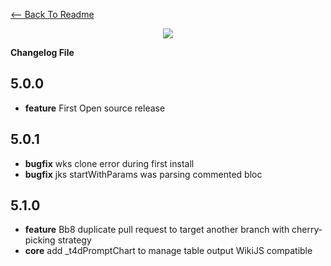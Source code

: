[<-- Back To Readme](README.md)
<p align="center">
    <img src="https://image.ibb.co/mfkNxG/Screen_Shot_2018_01_02_at_10_55_58.png">
</p>

**Changelog File**


## 5.0.0
- **feature**    First Open source release


## 5.0.1
- **bugfix**     wks clone error during first install
- **bugfix**     jks startWithParams was parsing commented bloc


## 5.1.0
- **feature**    Bb8 duplicate pull request to target another branch with cherry-picking strategy
- **core**       add _t4dPromptChart to manage table output WikiJS compatible